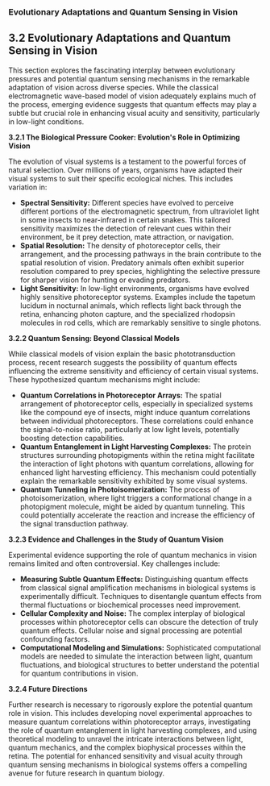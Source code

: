 ### Evolutionary Adaptations and Quantum Sensing in Vision

## 3.2 Evolutionary Adaptations and Quantum Sensing in Vision

This section explores the fascinating interplay between evolutionary pressures and potential quantum sensing mechanisms in the remarkable adaptation of vision across diverse species.  While the classical electromagnetic wave-based model of vision adequately explains much of the process, emerging evidence suggests that quantum effects may play a subtle but crucial role in enhancing visual acuity and sensitivity, particularly in low-light conditions.

**3.2.1  The Biological Pressure Cooker: Evolution's Role in Optimizing Vision**

The evolution of visual systems is a testament to the powerful forces of natural selection.  Over millions of years, organisms have adapted their visual systems to suit their specific ecological niches.  This includes variation in:

* **Spectral Sensitivity:**  Different species have evolved to perceive different portions of the electromagnetic spectrum, from ultraviolet light in some insects to near-infrared in certain snakes. This tailored sensitivity maximizes the detection of relevant cues within their environment, be it prey detection, mate attraction, or navigation.
* **Spatial Resolution:**  The density of photoreceptor cells, their arrangement, and the processing pathways in the brain contribute to the spatial resolution of vision.  Predatory animals often exhibit superior resolution compared to prey species, highlighting the selective pressure for sharper vision for hunting or evading predators.
* **Light Sensitivity:**  In low-light environments, organisms have evolved highly sensitive photoreceptor systems.  Examples include the tapetum lucidum in nocturnal animals, which reflects light back through the retina, enhancing photon capture, and the specialized rhodopsin molecules in rod cells, which are remarkably sensitive to single photons.

**3.2.2 Quantum Sensing: Beyond Classical Models**

While classical models of vision explain the basic phototransduction process, recent research suggests the possibility of quantum effects influencing the extreme sensitivity and efficiency of certain visual systems.  These hypothesized quantum mechanisms might include:

* **Quantum Correlations in Photoreceptor Arrays:**  The spatial arrangement of photoreceptor cells, especially in specialized systems like the compound eye of insects, might induce quantum correlations between individual photoreceptors.  These correlations could enhance the signal-to-noise ratio, particularly at low light levels, potentially boosting detection capabilities.
* **Quantum Entanglement in Light Harvesting Complexes:**  The protein structures surrounding photopigments within the retina might facilitate the interaction of light photons with quantum correlations, allowing for enhanced light harvesting efficiency. This mechanism could potentially explain the remarkable sensitivity exhibited by some visual systems.
* **Quantum Tunneling in Photoisomerization:**  The process of photoisomerization, where light triggers a conformational change in a photopigment molecule, might be aided by quantum tunneling.  This could potentially accelerate the reaction and increase the efficiency of the signal transduction pathway.


**3.2.3  Evidence and Challenges in the Study of Quantum Vision**

Experimental evidence supporting the role of quantum mechanics in vision remains limited and often controversial.  Key challenges include:

* **Measuring Subtle Quantum Effects:**  Distinguishing quantum effects from classical signal amplification mechanisms in biological systems is experimentally difficult.  Techniques to disentangle quantum effects from thermal fluctuations or biochemical processes need improvement.
* **Cellular Complexity and Noise:** The complex interplay of biological processes within photoreceptor cells can obscure the detection of truly quantum effects.  Cellular noise and signal processing are potential confounding factors.
* **Computational Modeling and Simulations:**  Sophisticated computational models are needed to simulate the interaction between light, quantum fluctuations, and biological structures to better understand the potential for quantum contributions in vision.

**3.2.4  Future Directions**

Further research is necessary to rigorously explore the potential quantum role in vision.  This includes developing novel experimental approaches to measure quantum correlations within photoreceptor arrays, investigating the role of quantum entanglement in light harvesting complexes, and using theoretical modeling to unravel the intricate interactions between light, quantum mechanics, and the complex biophysical processes within the retina.  The potential for enhanced sensitivity and visual acuity through quantum sensing mechanisms in biological systems offers a compelling avenue for future research in quantum biology.